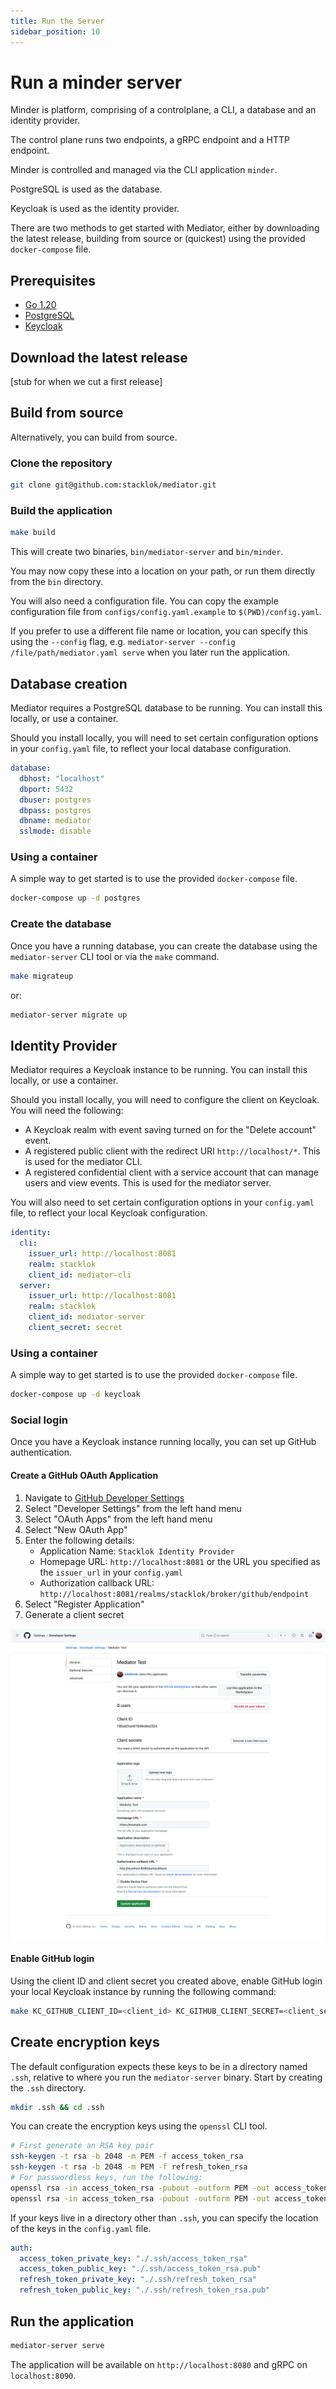 ```yaml
---
title: Run the Server
sidebar_position: 10
---
```


# Run a minder server

Minder is platform, comprising of a controlplane, a CLI, a database and an identity provider.

The control plane runs two endpoints, a gRPC endpoint and a HTTP endpoint.

Minder is controlled and managed via the CLI application `minder`.

PostgreSQL is used as the database.

Keycloak is used as the identity provider.

There are two methods to get started with Mediator, either by downloading the
latest release, building from source or (quickest) using the provided `docker-compose`
file.

## Prerequisites

- [Go 1.20](https://golang.org/doc/install)
- [PostgreSQL](https://www.postgresql.org/download/)
- [Keycloak](https://www.keycloak.org/guides)

## Download the latest release

[stub for when we cut a first release]

## Build from source

Alternatively, you can build from source.

### Clone the repository

```bash
git clone git@github.com:stacklok/mediator.git
```

### Build the application

```bash
make build
```

This will create two binaries, `bin/mediator-server` and `bin/minder`.

You may now copy these into a location on your path, or run them directly from the `bin` directory.

You will also need a configuration file. You can copy the example configuration file from `configs/config.yaml.example` to `$(PWD)/config.yaml`.

If you prefer to use a different file name or location, you can specify this using the `--config` 
flag, e.g. `mediator-server --config /file/path/mediator.yaml serve` when you later run the application.

## Database creation

Mediator requires a PostgreSQL database to be running. You can install this locally, or use a container.

Should you install locally, you will need to set certain configuration options in your `config.yaml` file, to reflect your local database configuration.

```yaml
database:
  dbhost: "localhost"
  dbport: 5432
  dbuser: postgres
  dbpass: postgres
  dbname: mediator
  sslmode: disable
```

### Using a container

A simple way to get started is to use the provided `docker-compose` file.

```bash
docker-compose up -d postgres
```

### Create the database

Once you have a running database, you can create the database using the `mediator-server` CLI tool or via the `make` command.

```bash
make migrateup
```

or:

```bash
mediator-server migrate up
```

## Identity Provider
Mediator requires a Keycloak instance to be running. You can install this locally, or use a container.

Should you install locally, you will need to configure the client on Keycloak.
You will need the following:
- A Keycloak realm with event saving turned on for the "Delete account" event.
- A registered public client with the redirect URI `http://localhost/*`. This is used for the mediator CLI.
- A registered confidential client with a service account that can manage users and view events. This is used for the mediator server.

You will also need to set certain configuration options in your `config.yaml` file, to reflect your local Keycloak configuration.
```yaml
identity:
  cli:
    issuer_url: http://localhost:8081
    realm: stacklok
    client_id: mediator-cli
  server:
    issuer_url: http://localhost:8081
    realm: stacklok
    client_id: mediator-server
    client_secret: secret
```

### Using a container

A simple way to get started is to use the provided `docker-compose` file.

```bash
docker-compose up -d keycloak
```

### Social login
Once you have a Keycloak instance running locally, you can set up GitHub authentication.

#### Create a GitHub OAuth Application

1. Navigate to [GitHub Developer Settings](https://github.com/settings/profile)
2. Select "Developer Settings" from the left hand menu
3. Select "OAuth Apps" from the left hand menu
4. Select "New OAuth App"
5. Enter the following details:
    - Application Name: `Stacklok Identity Provider`
    - Homepage URL: `http://localhost:8081` or the URL you specified as the `issuer_url` in your `config.yaml`
    - Authorization callback URL: `http://localhost:8081/realms/stacklok/broker/github/endpoint`
6. Select "Register Application"
7. Generate a client secret

![github oauth2 page](./images/github-settings-application.png)

#### Enable GitHub login

Using the client ID and client secret you created above, enable GitHub login your local Keycloak instance by running the 
following command:
```bash
make KC_GITHUB_CLIENT_ID=<client_id> KC_GITHUB_CLIENT_SECRET=<client_secret> github-login
```

## Create encryption keys

The default configuration expects these keys to be in a directory named `.ssh`, relative to where you run the `mediator-server` binary.
Start by creating the `.ssh` directory.

```bash
mkdir .ssh && cd .ssh
```

You can create the encryption keys using the `openssl` CLI tool.

```bash
# First generate an RSA key pair
ssh-keygen -t rsa -b 2048 -m PEM -f access_token_rsa
ssh-keygen -t rsa -b 2048 -m PEM -f refresh_token_rsa
# For passwordless keys, run the following:
openssl rsa -in access_token_rsa -pubout -outform PEM -out access_token_rsa.pub
openssl rsa -in access_token_rsa -pubout -outform PEM -out access_token_rsa.pub
```

If your keys live in a directory other than `.ssh`, you can specify the location of the keys in the `config.yaml` file.

```yaml
auth:
  access_token_private_key: "./.ssh/access_token_rsa"
  access_token_public_key: "./.ssh/access_token_rsa.pub"
  refresh_token_private_key: "./.ssh/refresh_token_rsa"
  refresh_token_public_key: "./.ssh/refresh_token_rsa.pub"
```

## Run the application

```bash
mediator-server serve
```

The application will be available on `http://localhost:8080` and gRPC on `localhost:8090`.